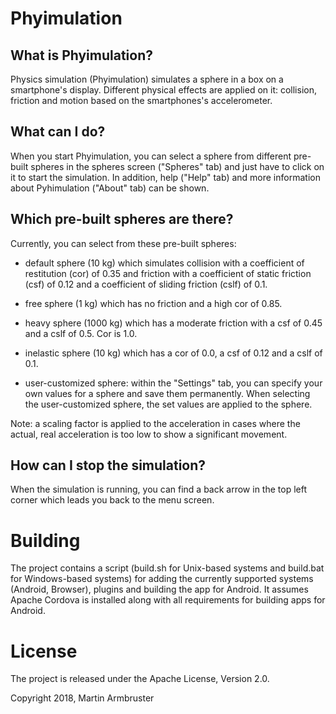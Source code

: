 # Phyimulation

## What is Phyimulation?

Physics simulation (Phyimulation) simulates a sphere in a box on a smartphone's display. Different physical effects are applied on it: collision, friction and motion based on the smartphones's accelerometer.

## What can I do?

When you start Phyimulation, you can select a sphere from different pre-built spheres in the spheres screen ("Spheres" tab) and just have to click on it to start the simulation. In addition, help ("Help" tab) and more information about Pyhimulation ("About" tab) can be shown.

## Which pre-built spheres are there?

Currently, you can select from these pre-built spheres:

- default sphere (10 kg) which simulates collision with a coefficient of restitution (cor) of 0.35 and friction with a coefficient of static friction (csf) of 0.12 and a coefficient of sliding friction (cslf) of 0.1.

- free sphere (1 kg) which has no friction and a high cor of 0.85.

- heavy sphere (1000 kg) which has a moderate friction with a csf of 0.45 and a cslf of 0.5. Cor is 1.0.

- inelastic sphere (10 kg) which has a cor of 0.0, a csf of 0.12 and a cslf of 0.1.

- user-customized sphere: within the "Settings" tab, you can specify your own values for a sphere and save them permanently. When selecting the user-customized sphere, the set values are applied to the sphere.

Note: a scaling factor is applied to the acceleration in cases where the actual, real acceleration is too low to show a significant movement.

## How can I stop the simulation?

When the simulation is running, you can find a back arrow in the top left corner which leads you back to the menu screen.

# Building

The project contains a script (build.sh for Unix-based systems and build.bat for Windows-based systems) for adding the
currently supported systems (Android, Browser), plugins and building the app for Android. It assumes Apache Cordova is
installed along with all requirements for building apps for Android.  

# License

The project is released under the Apache License, Version 2.0.

Copyright 2018, Martin Armbruster